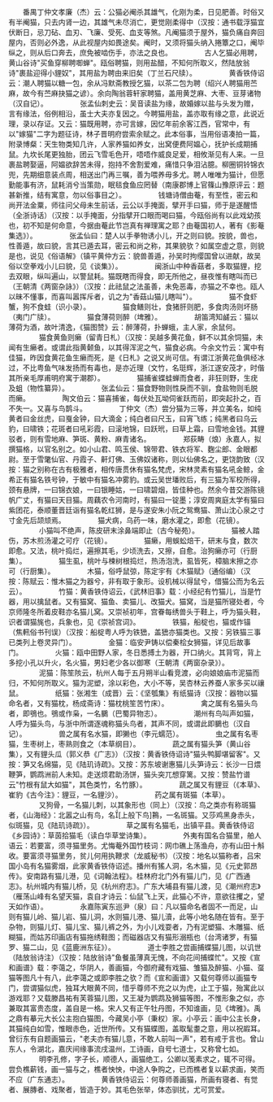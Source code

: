 <!-- { "loadSidebar": true } -->
　　番禺丁仲文孝廉（杰）云：公猫必阉杀其雄气，化刚为柔，日见肥善。时俗又有半阉猫，只去内肾一边，其雄气未尽消亡，更觉刚柔得中（汉按：通书载浮猫宜伏断日，忌刀砧、血刃、飞廉、受死、血支等煞。凡阉猫须于屋外，猫负痛自奔回屋内，否则必外逸，从此视屋内如畏途矣。阉时，又须将猫头纳入捲簟之口，阉毕纵之，则从后口奔去，庶免被啮伤手，亦法之良也。
　　
　　古人乞猫必用聘，黄山谷诗"买鱼穿柳聘啣蝉"。瓯俗聘猫，则用盐醋，不知何所取义，然陆放翁诗"裹盐迎得小貍奴"，其用盐为聘由来旧矣（丁兰石尺牍）。
　　
　　黄香铁侍诏云：潮人聘猫以糖一包，余从冯默斋教授乞猫，以茶二包为聘（绍兴人聘猫用苎麻，故今有苎麻抉猫之谚）。余向陶翁蓉轩家聘猫，盖用黄芝麻、大枣、豆芽诸物（汉自记）。
　　
　　张孟仙刺史云：吴音读盐为缘，故婚嫁以盐与头发为赠，言有缘法，俗例相沿，虽士大夫亦复因之。今聘猫用盐，盖亦取有缘之意，此说近理，录以存证。又云：猫既用聘，亦可言嫁，因忆年前余客江西，官常中，有以"嫁猫"二字为题征诗，林子晋明府尝索余赋之。此本俗事，当用俗语凑拍一篇，附录博粲：天生物类知几许，人家养猫如养女，出窝便费阿媪心，抚护长成期捕鼠。九坎长尾更独胎，团云飞雪毛色开，唔唔作威良足爱，相攸渐见有人来。一旦裹盐聘娶逼，阿媪欲辞苦未得，抱持不舍割爱难，痛惜只争泪沾臆。柳圈铜铃锦衣兜，先期细意装点周，相送出门再三嘱，善为喂养毋多尤。聘人唯唯为猫计，但愿勤能事有济，鼠耗消兮当策勋，眠毯食鱼应罔替（南康郡博上官篠山豫原评云：题甚新推，结有寓意，勿以俗事目之）。
　　
　　钱塘诗僧由菴，有至性，密云和尚开法金粟，师往问父母未生前话，云公以手掩面，擘开手曰猫，师于是遂醒悟（全浙诗话）（汉按：以手掩面，分指擘开口眼而喝曰猫，今瓯俗尚有以此戏幼孩也，初不知是何命意，今据由菴此节岂真有禅理寓之耶？由菴国初人，著有《影菴集选》）。
　　
　　张孟仙曰：楚人以手拳物诱小儿，开之则曰貌。按貌，兽也，性善遁，故曰貌，言其已遁去耳，密云和尚之称，其果貌欤？如属空虚之意，则貌是也，说见《俗语解》（镇平黄仲方云：貌兽善遁，孙吴时拘缨国曾以进献，故吴俗以空拳戏小儿曰貌，见《谈集》）。
　　
　　闽浙山中种香菇者，多取猫貍，挖去双眼，纵叫遍山，以警鼠耗。猫既瞎而得食，即无所他之，昼夜惟有瞎叫而已（王朝清《两窗杂詠》）（汉按：此祛鼠之法虽善，未免恶毒，亦猫之不幸也。瓯人以昧不懂事，而喜叫嚣挥斥者，讥之为"香菇山猫儿瞎叫"）。
　　
　　猫不食虾蟹，狗不食蛙（识小录）。
　　
　　猫食鳝则壮，食猪肝则肥，多食肉汤则坏肠（夷门广牍）。
　　
　　猫食薄荷则醉（埤雅）。
　　
　　胡笛湾知鹾云：猫以薄荷为酒，故叶清逸，《猫图赞》云：醉薄荷，扑蝉蛾，主人家，余鼠何。
　　
　　猫食黄鱼则癞（留青日札）（汉按：吴越多黄花鱼，鲜不以其余饲猫，未闻有生癞者。或谓此指黄颡鱼，以其得浑泥之气，猫食必病。今余文竹云：寓中有佳猫，昨因食黄花鱼生癞而死，是《日札》之说又尚可信。有谓江浙黄花鱼俱经冰过，不比粤鱼气味发扬而有毒也，是亦近理（文竹，名珽辉，浙江遂安茂才，时偕其所亲毛厚甫明府寓于潮郡）。
　　
　　猫捕雀蝶蛙蝉而食者，非狂则野，生疣及蛆（物性纂异）。
　　
　　张孟仙云：猫食野物则性戾而不驯，食盐物则毛脱而癞。
　　
　　陶文伯云：猫喜捕雀，每伏处瓦坳伺雀跃而前，即突起扑之，百不失一。又喜与鸟鹊斗。
　　
　　丁仲文（杰）尝分猫为三等，并立美名，如纯黄者曰金丝虎，曰戛金钟，曰大滴金；纯白者曰尺玉，曰宵飞练；纯黑者曰乌云豹，曰啸铁；花斑者曰吼彩霞，曰滚地锦，曰跃玳，曰草上霜，曰雪地金钱。其貍驳者，则有雪地麻、笋斑、黄粉、麻青诸名。
　　
　　郑荻畴（烺）永嘉人，拟撰猫格，以官名别之。如小山君、鸣玉侯、锦带君、铁衣将军、麴尘郎、金眼都尉。至于雪氅仙官、丹霞子、鼾灯佛、玉佛奴诸称，则以仙佛名之，更饶韵致（汉按：猫之别称在古有极雅者，相传唐贯休有猫名梵虎，宋林灵素有猫名吼金鲸，金希正有猫名铁号钟，于敏中有猫名冲雾豹。或云吴世璠败后，有三猫为军校所得，颈有悬牌，一曰锦衣娘，一曰银睡姑，一曰啸碧烟，皆佳种也。然余今昔交游陈镜帆广丈，有猫曰天目猫。周藕农令河南时，有猫曰一锭墨；淳安周爽庭太学有猫曰紫团花，泰顺董晋廷诣有猫名乾红狮，是与遂安朱小阮之鸳鸯猫、萧山沈心泉之寸寸金先后颉颃焉。
　　
　　猫犬病，乌药一味，磨水灌之，即愈（花镜）。
　　
　　小猫叫不绝声，陈皮研末涂鼻端即止（古今秘苑）。
　　
　　猫被人踏伤，苏木煎汤灌之可疗（花镜）。
　　
　　猫癞，用蜈蚣焙干，研末与食，数次即愈。又法，桃叶捣烂，遍擦其毛，少顷洗去，又擦，自愈。治狗癞亦可（行厨集）。
　　
　　猫生虱，桃叶与楝树根捣烂，热汤泡洗，虱皆死，樟脑末擦之亦可（行厨集）。
　　
　　木猫，俗呼鼠弶，陈定宇有《木猫赋》（通俗编）（汉按：陈赋云：惟木猫之为器兮，非有取于象形。设机械以得鼠兮，借猫公而为名云云）。
　　
　　竹猫：黄香铁侍诏云，《武林旧事》载：小经纪有竹猫儿，当是竹器，用以擒鼠者。又有猫窝、猫鱼、卖猫儿、改猫犬。猫窝，当是猫所寝处者，今京师隆冬所着皮鞋亦名猫儿窝。又崇祯初年，宫眷每绣兽头于鞋上，呼为猫头鞋，识者谓猫旄也，兵象也，见《崇祯宫词》。
　　
　　铁猫，船椗也，猫或作锚（焦軐俗书刊误）（汉按：船椗粤人呼为铁峱，盖峱亦猫类也。又按：另铁猫三事已类列上卷灵异门）。
　　
　　金猫：临安尹铸以偿秦桧女狮猫，详见后故事门。
　　
　　火猫：瓯中田野人家，冬日悉搏土为器，开口纳火。其背穹，背上多挖小孔以升火，名火猫，男妇老少各以御寒（王朝清《两窗杂录》）。
　　
　　泥猫：陈笙陔云，杭州人每于五月朔半山看竞渡，必向娘娘庙市泥猫而归，不知何所取义。猫为泥塑，涂以彩色，大小不等，吴杏林云养蚕人家多买以禳鼠。
　　
　　纸猫：张湘生（成晋）云：《坚瓠集》有纸猫诗（汉按：器物以猫命名者，又有猫枕，杨成斋诗：猫枕桃笙苦竹床）。
　　
　　禽之属有名猫头鸟者，即鴞也。鴞或作枭，一名鵩（巴蜀异物志）。
　　
　　潮州有鸟叫声如猫，人呼为猫头鸟，与浙中所谓逐魂称猫头鸟者，其声不同，或谓此即鵩也（汉自记）。
　　
　　兽之属有名水猫，即獭也（李元蠕范）。
　　
　　虫之属有名枣猫，生枣树上，枣熟则食之（本草纲目）。
　　
　　蔬之属有猫头笋（黄山谷集），又有貍头瓜（郭义恭《广志》）（汉按：黄香铁侍诏诗"猫头鸭脚堪留客"。又按：笋又名绵猫，见《陆玑诗疏》。又按：苏东坡谢惠猫儿头笋诗云：长沙一日煨鞭笋，鹦鹉洲前人未知。走送烦君助汤饼，猫头突兀想穿篱。又按：赞盐竹谱云"竹根有鼠大如猫"，其色类竹，名竹豚）。
　　
　　蔬之属又有貍豆（《本草》、崔豹《古今注》：貍豆，一名貍沙）。
　　
　　药之属有斑猫（本草）。
　　
　　又狗骨，一名猫儿刺，以其象形也（同上）（汉按：鸟之类亦有称斑猫者，《山海经》：北嚣之山有鸟，名[上般下鸟]鶜，一名斑猫。又莎鸡黑身赤头，似斑猫，见《陆玑诗疏》）。
　　
　　草之属有名猫毛，出镇平县。黄香铁侍诏《乡园诗》：草茵拾猫毛（读白华草堂诗集）。
　　
　　外夷有国名合猫里，舶人语云：若要富，须寻猫里务。尤悔菴外国竹枝词：网巾礁上荡渔舟，亦有山田十斛收。要富须寻猫里务，贫儿何用执鞭求（龙威秘书）（汉按：地名以猫称者，吕宋国小岛有名猫雾烟，此家黄香铁侍诏述。播州有猺人洞，名木猫，见《元史郭昂传》。安南路有猫儿港，见《词翰法程》。桂林府北门外有猫儿门，见《广西通志》。杭州城内有猫儿桥，见《杭州府志》。广东大埔县有猫儿渡，见《潮州府志》（雁荡山峰有名望天猫，袁自才诗云：仙鼠飞上天，此猫心不许，意欲往攫之，望天如作语）。
　　
　　永嘉陈寅东巡尹（泉）曰：凡以猫命名者固不一而足，山则有猫儿岭、猫儿岩、猫儿洞，水则猫儿港、猫儿瀆，此等小地名随在皆有。至于杂物，则猫儿灯、猫儿宝、猫儿裤之外，为小儿戏耍者，乃有泥塑猫、木雕猫、纸糊猫，而姑苏印画店有猫拖绣鞋图；而磁器店又有猫形溺瓶也（台湾诸罗，有猫罗、猫二山，见《蓝鹿洲东征》）。
　　
　　道士李胜之尝画捕蝶猫儿图，以讥世（陆放翁诗注）（汉按：陆放翁诗"鱼餐虽薄真无愧，不向花间捕蝶忙"。又按《宣和画谱》载：李蔼之，华阴人，善画猫，今御府藏有戏猫、雏猫及醉猫、小猫、虿猫等图凡十有八，此李蔼之或即李胜之欤？而《宣和画谱》又载何尊师以画猫专门，尝谓猫似虎，独耳大眼黄不同，惜乎尊师不充之以为虎，止工于猫，殆寓此以游戏耶？又载滕昌祐有芙蓉猫儿图，又王凝为鹦鹉及狮猫等图，不惟形象之似，亦兼取其富贵态度，盖自是一格。宋人又有正午牡丹图，不知谁画，见《埤雅》。禹之鼎有摹元大长公主抱白猫图，今藏吴小亭（秉权）家。小亭云：画中公主长身，其猫纯白如雪，惟眼赤色，近世所传。又有猫蝶图，盖取髦耋之意，用以祝嘏耳。曾衍东有自题画猫云，"老夫亦有猫儿意，不敢人前叫一声"，若有戒于言也。曾山东人，令湖北，嘉庆间缘事流戌温州，工诗画，自号七道士，又称曾七如。
　　
　　明李孔修，字子长，顺德人，画猫绝工，公卿以笺素求之，辄不可得。尝负樵薪钱，画一猫与之，樵者怏怏，中途人争购之，已而樵者复以薪求画，笑而不应（广东通志）。
　　
　　黄香铁侍诏云：何尊师善画猫，所画有寝者、有觉者、展膞者、戏聚者，皆造于妙。其毛色张举，体态驯扰，尤可赏爱。
　　
